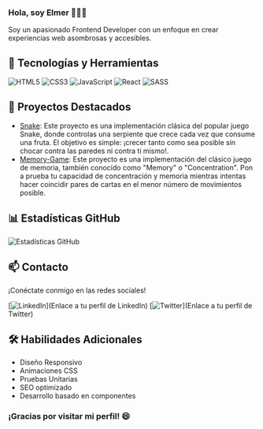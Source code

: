### Hola, soy Elmer 👋👨‍💻

Soy un apasionado Frontend Developer con un enfoque en crear experiencias web asombrosas y accesibles.

## 🚀 Tecnologías y Herramientas

![HTML5](https://img.shields.io/badge/HTML5-E34F26?style=for-the-badge&logo=html5&logoColor=white)
![CSS3](https://img.shields.io/badge/CSS3-1572B6?style=for-the-badge&logo=css3&logoColor=white)
![JavaScript](https://img.shields.io/badge/JavaScript-F7DF1E?style=for-the-badge&logo=javascript&logoColor=black)
![React](https://img.shields.io/badge/React-61DAFB?style=for-the-badge&logo=react&logoColor=black)
![SASS](https://img.shields.io/badge/SASS-CC6699?style=for-the-badge&logo=sass&logoColor=white)

## 🌟 Proyectos Destacados

- [Snake](https://elmer-coro.github.io/Snake/): Este proyecto es una implementación clásica del popular juego Snake, donde controlas una serpiente que crece cada vez que consume una fruta. El objetivo es simple: ¡crecer tanto como sea posible sin chocar contra las paredes ni contra ti mismo!.
- [Memory-Game](https://elmer-coro.github.io/memory-game/src/): Este proyecto es una implementación del clásico juego de memoria, también conocido como "Memory" o "Concentration". Pon a prueba tu capacidad de concentración y memoria mientras intentas hacer coincidir pares de cartas en el menor número de movimientos posible.

## 📊 Estadísticas GitHub

![Estadísticas GitHub](https://github-readme-stats.vercel.app/api?username=Elmer-Coro&show_icons=true&count_private=true&hide=prs&theme=radical)

## 📫 Contacto

¡Conéctate conmigo en las redes sociales!

[![LinkedIn](https://img.shields.io/badge/LinkedIn-TU_LINKEDIN_PROFILE-blue?style=for-the-badge&logo=linkedin&logoColor=white)](Enlace a tu perfil de LinkedIn)
[![Twitter](https://img.shields.io/badge/Twitter-TU_TWITTER_HANDLE-1DA1F2?style=for-the-badge&logo=twitter&logoColor=white)](Enlace a tu perfil de Twitter)

<!-- Sección de Habilidades Adicionales -->
## 🛠️ Habilidades Adicionales

- Diseño Responsivo
- Animaciones CSS
- Pruebas Unitarias
- SEO optimizado
- Desarrollo basado en componentes

<!-- Pie de Página -->
### ¡Gracias por visitar mi perfil! 😄

<!--
**Elmer-Coro/Elmer-Coro** is a ✨ _special_ ✨ repository because its `README.md` (this file) appears on your GitHub profile.

Here are some ideas to get you started:

- 🔭 I’m currently working on ...
- 🌱 I’m currently learning ...
- 👯 I’m looking to collaborate on ...
- 🤔 I’m looking for help with ...
- 💬 Ask me about ...
- 📫 How to reach me: ...
- 😄 Pronouns: ...
- ⚡ Fun fact: ...
-->
